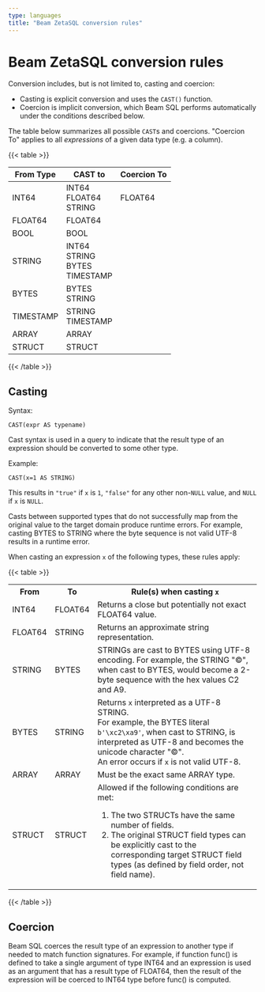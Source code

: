 ```yaml
---
type: languages
title: "Beam ZetaSQL conversion rules"
---
```

<!--
Licensed under the Apache License, Version 2.0 (the "License");
you may not use this file except in compliance with the License.
You may obtain a copy of the License at

http://www.apache.org/licenses/LICENSE-2.0

Unless required by applicable law or agreed to in writing, software
distributed under the License is distributed on an "AS IS" BASIS,
WITHOUT WARRANTIES OR CONDITIONS OF ANY KIND, either express or implied.
See the License for the specific language governing permissions and
limitations under the License.
-->

# Beam ZetaSQL conversion rules

Conversion includes, but is not limited to, casting and coercion:

+ Casting is explicit conversion and uses the `CAST()` function.
+ Coercion is implicit conversion, which Beam SQL performs
  automatically under the conditions described below.


The table below summarizes all possible `CAST`s and coercions. "Coercion To" applies to all *expressions* of a given data type (e.g. a column).

{{< table >}}
<table class="table-wrapper--equal-p">
<thead>
<tr>
<th>From Type</th>
<th>CAST to</th>
<th>Coercion To</th>
</tr>
</thead>
<tbody>


<tr>
<td>INT64</td>
<td><span>INT64</span><br /><span>FLOAT64</span><br /><span>STRING</span><br /></td>
<td><span>FLOAT64</span><br /></td>
</tr>

<tr>
<td>FLOAT64</td>
<td><span>FLOAT64</span><br /></td>
<td>&nbsp;</td>
</tr>


<tr>
<td>BOOL</td>
<td><span>BOOL</span><br /></td>
<td>&nbsp;</td>
</tr>


<tr>
<td>STRING</td>
<td><span>INT64</span><br /><span>STRING</span><br /><span>BYTES</span><br /><span>TIMESTAMP</span><br /></td>
<td>&nbsp;</td>
</tr>


<tr>
<td>BYTES</td>
<td><span>BYTES</span><br /><span>STRING</span><br /></td>
<td>&nbsp;</td>
</tr>

<tr>
<td>TIMESTAMP</td>
<td><span>STRING</span><br /><span>TIMESTAMP</span><br /></td>
<td>&nbsp;</td>
</tr>


<tr>
<td>ARRAY</td>
<td>ARRAY</td>
<td>&nbsp;</td>
</tr>



<tr>
<td>STRUCT</td>
<td>STRUCT</td>
<td>&nbsp;</td>
</tr>


</tbody>
</table>
{{< /table >}}

## Casting

Syntax:

```
CAST(expr AS typename)
```

Cast syntax is used in a query to indicate that the result type of an
expression should be converted to some other type.

Example:

```
CAST(x=1 AS STRING)
```

This results in `"true"` if `x` is `1`, `"false"` for any other non-`NULL`
value, and `NULL` if `x` is `NULL`.

Casts between supported types that do not successfully map from the original
value to the target domain produce runtime errors. For example, casting
BYTES to STRING where the
byte sequence is not valid UTF-8 results in a runtime error.



When casting an expression `x` of the following types, these rules apply:

{{< table >}}
<table class="table-wrapper--equal-p">
<tr>
<th>From</th>
<th>To</th>
<th>Rule(s) when casting <code>x</code></th>
</tr>
<tr>
<td>INT64</td>
<td>FLOAT64</td>
<td>Returns a close but potentially not exact
FLOAT64
value.</td>
</tr>
<tr>
<td>FLOAT64</td>
<td>STRING</td>
<td>Returns an approximate string representation.<br />
</td>
</tr>
<tr>
<td>STRING</td>
<td>BYTES</td>
<td>STRINGs are cast to BYTES using UTF-8 encoding. For example, the STRING "&copy;",
when cast to BYTES, would become a 2-byte sequence with the hex values C2 and
A9.</td>
</tr>

<tr>
<td>BYTES</td>
<td>STRING</td>
<td>Returns <code>x</code> interpreted as a UTF-8 STRING.<br />
For example, the BYTES literal
<code>b'\xc2\xa9'</code>, when cast to STRING, is interpreted as UTF-8 and
becomes the unicode character "&copy;".<br />
An error occurs if <code>x</code> is not valid UTF-8.</td>
</tr>

<tr>
<td>ARRAY</td>
<td>ARRAY</td>
<td>Must be the exact same ARRAY type.</td>
</tr>

<tr>
<td>STRUCT</td>
<td>STRUCT</td>
<td>Allowed if the following conditions are met:<br />
<ol>
<li>The two STRUCTs have the same number of fields.</li>
<li>The original STRUCT field types can be explicitly cast to the corresponding
target STRUCT field types (as defined by field order, not field name).</li>
</ol>
</td>
</tr>

</table>
{{< /table >}}


## Coercion

Beam SQL coerces the result type of an expression to another type if
needed to match function signatures.  For example, if function func() is defined to take a single argument of type INT64  and an expression is used as an argument that has a result type of FLOAT64, then the result of the expression will be coerced to INT64 type before func() is computed.

